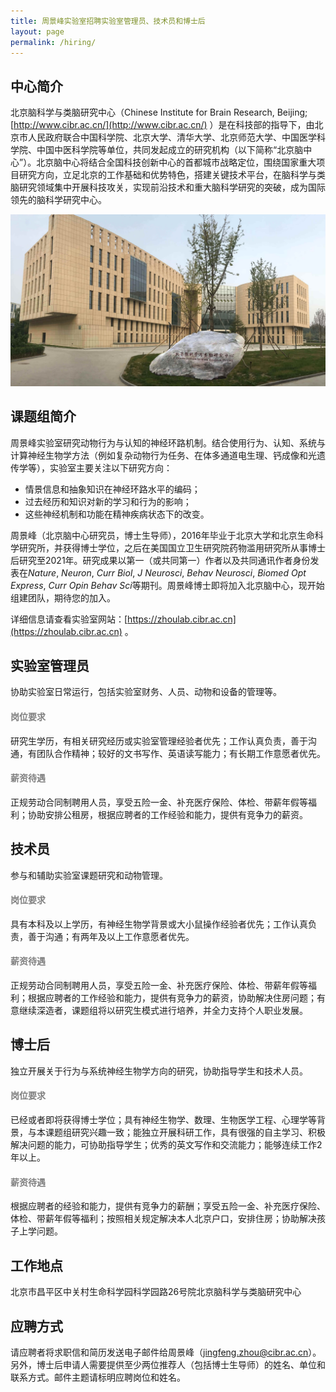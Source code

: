 ```yaml
---
title: 周景峰实验室招聘实验室管理员、技术员和博士后
layout: page
permalink: /hiring/
---
```


## 中心简介

北京脑科学与类脑研究中心（Chinese Institute for Brain Research, Beijing; [http://www.cibr.ac.cn/](http://www.cibr.ac.cn/) ）是在科技部的指导下，由北京市人民政府联合中国科学院、北京大学、清华大学、北京师范大学、中国医学科学院、中国中医科学院等单位，共同发起成立的研究机构（以下简称“北京脑中心”）。北京脑中心将结合全国科技创新中心的首都城市战略定位，围绕国家重大项目研究方向，立足北京的工作基础和优势特色，搭建关键技术平台，在脑科学与类脑研究领域集中开展科技攻关，实现前沿技术和重大脑科学研究的突破，成为国际领先的脑科学研究中心。

<p align="center">
  <img width="800" src="/assets/CIBR-min.jpg">
</p>

## 课题组简介

周景峰实验室研究动物行为与认知的神经环路机制。结合使用行为、认知、系统与计算神经生物学方法（例如复杂动物行为任务、在体多通道电生理、钙成像和光遗传学等），实验室主要关注以下研究方向：
* 情景信息和抽象知识在神经环路水平的编码；
* 过去经历和知识对新的学习和行为的影响；
* 这些神经机制和功能在精神疾病状态下的改变。

周景峰（北京脑中心研究员，博士生导师），2016年毕业于北京大学和北京生命科学研究所，并获得博士学位，之后在美国国立卫生研究院药物滥用研究所从事博士后研究至2021年。研究成果以第一（或共同第一）作者以及共同通讯作者身份发表在*Nature*, *Neuron*, *Curr Biol*, *J Neurosci*, *Behav Neurosci*, *Biomed Opt Express*, *Curr Opin Behav Sci*等期刊。周景峰博士即将加入北京脑中心，现开始组建团队，期待您的加入。

详细信息请查看实验室网站：[https://zhoulab.cibr.ac.cn](https://zhoulab.cibr.ac.cn) 。

## 实验室管理员

协助实验室日常运行，包括实验室财务、人员、动物和设备的管理等。

<h4 style="color:gray">岗位要求</h4>

研究生学历，有相关研究经历或实验室管理经验者优先；工作认真负责，善于沟通，有团队合作精神；较好的文书写作、英语读写能力；有长期工作意愿者优先。

<h4 style="color:gray">薪资待遇</h4>

正规劳动合同制聘用人员，享受五险一金、补充医疗保险、体检、带薪年假等福利；协助安排公租房，根据应聘者的工作经验和能力，提供有竞争力的薪资。

## 技术员

参与和辅助实验室课题研究和动物管理。

<h4 style="color:gray">岗位要求</h4>

具有本科及以上学历，有神经生物学背景或大小鼠操作经验者优先；工作认真负责，善于沟通；有两年及以上工作意愿者优先。

<h4 style="color:gray">薪资待遇</h4>

正规劳动合同制聘用人员，享受五险一金、补充医疗保险、体检、带薪年假等福利；根据应聘者的工作经验和能力，提供有竞争力的薪资，协助解决住房问题；有意继续深造者，课题组将以研究生模式进行培养，并全力支持个人职业发展。

## 博士后

独立开展关于行为与系统神经生物学方向的研究，协助指导学生和技术人员。

<h4 style="color:gray">岗位要求</h4>

已经或者即将获得博士学位；具有神经生物学、数理、生物医学工程、心理学等背景，与本课题组研究兴趣一致；能独立开展科研工作，具有很强的自主学习、积极解决问题的能力，可协助指导学生；优秀的英文写作和交流能力；能够连续工作2年以上。

<h4 style="color:gray">薪资待遇</h4>

根据应聘者的经验和能力，提供有竞争力的薪酬；享受五险一金、补充医疗保险、体检、带薪年假等福利；按照相关规定解决本人北京户口，安排住房；协助解决孩子上学问题。

## 工作地点

北京市昌平区中关村生命科学园科学园路26号院北京脑科学与类脑研究中心

## 应聘方式

请应聘者将求职信和简历发送电子邮件给周景峰（[jingfeng.zhou@cibr.ac.cn](jingfeng.zhou@cibr.ac.cn)）。另外，博士后申请人需要提供至少两位推荐人（包括博士生导师）的姓名、单位和联系方式。邮件主题请标明应聘岗位和姓名。
